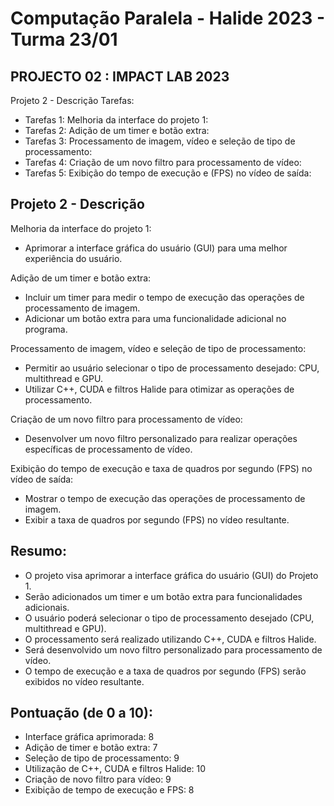 # Computação Paralela - Halide 2023 - Turma 23/01
## PROJECTO 02 : IMPACT LAB 2023

Projeto 2 - Descrição
Tarefas:
- Tarefas 1: Melhoria da interface do projeto 1:
- Tarefas 2: Adição de um timer e botão extra:
- Tarefas 3: Processamento de imagem, vídeo e seleção de tipo de processamento:
- Tarefas 4: Criação de um novo filtro para processamento de vídeo:
- Tarefas 5: Exibição do tempo de execução e (FPS) no vídeo de saída:


## Projeto 2 - Descrição

Melhoria da interface do projeto 1:
- Aprimorar a interface gráfica do usuário (GUI) para uma melhor experiência do usuário.

Adição de um timer e botão extra:
- Incluir um timer para medir o tempo de execução das operações de processamento de imagem.
- Adicionar um botão extra para uma funcionalidade adicional no programa.

Processamento de imagem, vídeo e seleção de tipo de processamento:
- Permitir ao usuário selecionar o tipo de processamento desejado: CPU, multithread e GPU.
- Utilizar C++, CUDA e filtros Halide para otimizar as operações de processamento.

Criação de um novo filtro para processamento de vídeo:
- Desenvolver um novo filtro personalizado para realizar operações específicas de processamento de vídeo.

Exibição do tempo de execução e taxa de quadros por segundo (FPS) no vídeo de saída:
- Mostrar o tempo de execução das operações de processamento de imagem.
- Exibir a taxa de quadros por segundo (FPS) no vídeo resultante.


## Resumo:

- O projeto visa aprimorar a interface gráfica do usuário (GUI) do Projeto 1.
- Serão adicionados um timer e um botão extra para funcionalidades adicionais.
- O usuário poderá selecionar o tipo de processamento desejado (CPU, multithread e GPU).
- O processamento será realizado utilizando C++, CUDA e filtros Halide.
- Será desenvolvido um novo filtro personalizado para processamento de vídeo.
- O tempo de execução e a taxa de quadros por segundo (FPS) serão exibidos no vídeo resultante.

## Pontuação (de 0 a 10):

- Interface gráfica aprimorada: 8
- Adição de timer e botão extra: 7
- Seleção de tipo de processamento: 9
- Utilização de C++, CUDA e filtros Halide: 10
- Criação de novo filtro para vídeo: 9
- Exibição de tempo de execução e FPS: 8
